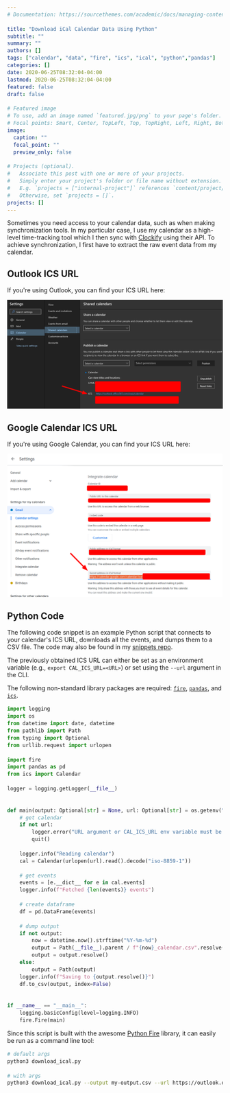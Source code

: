 ```yaml
---
# Documentation: https://sourcethemes.com/academic/docs/managing-content/

title: "Download iCal Calendar Data Using Python"
subtitle: ""
summary: ""
authors: []
tags: ["calendar", "data", "fire", "ics", "ical", "python","pandas"]
categories: []
date: 2020-06-25T08:32:04-04:00
lastmod: 2020-06-25T08:32:04-04:00
featured: false
draft: false

# Featured image
# To use, add an image named `featured.jpg/png` to your page's folder.
# Focal points: Smart, Center, TopLeft, Top, TopRight, Left, Right, BottomLeft, Bottom, BottomRight.
image:
  caption: ""
  focal_point: ""
  preview_only: false

# Projects (optional).
#   Associate this post with one or more of your projects.
#   Simply enter your project's folder or file name without extension.
#   E.g. `projects = ["internal-project"]` references `content/project/deep-learning/index.md`.
#   Otherwise, set `projects = []`.
projects: []
---
```


Sometimes you need access to your calendar data, such as when making synchronization tools.
In my particular case, I use my calendar as a high-level time-tracking tool which I then sync with [Clockify](https://clockify.me/) using their API.
To achieve synchronization, I first have to extract the raw event data from my calendar.

## Outlook ICS URL

If you're using Outlook, you can find your ICS URL here:

![](2020-06-25-08-47-02.png)

## Google Calendar ICS URL

If you're using Google Calendar, you can find your ICS URL here:

![](2020-06-25-08-45-34.png)

## Python Code

The following code snippet is an example Python script that connects to your calendar's ICS URL, downloads all the events, and dumps them to a CSV file.
The code may also be found in my [snippets repo](https://github.com/engnadeau/snippets).

The previously obtained ICS URL can either be set as an environment variable (e.g., `export CAL_ICS_URL=<URL>`) or set using the `--url` argument in the CLI.

The following non-standard library packages are required: [`fire`](https://github.com/google/python-fire), [`pandas`](https://pandas.pydata.org/), and [`ics`](https://github.com/C4ptainCrunch/ics.py).

```python
import logging
import os
from datetime import date, datetime
from pathlib import Path
from typing import Optional
from urllib.request import urlopen

import fire
import pandas as pd
from ics import Calendar

logger = logging.getLogger(__file__)


def main(output: Optional[str] = None, url: Optional[str] = os.getenv("CAL_ICS_URL")):
    # get calendar
    if not url:
        logger.error("URL argument or CAL_ICS_URL env variable must be set")
        quit()

    logger.info("Reading calendar")
    cal = Calendar(urlopen(url).read().decode("iso-8859-1"))

    # get events
    events = [e.__dict__ for e in cal.events]
    logger.info(f"Fetched {len(events)} events")

    # create dataframe
    df = pd.DataFrame(events)

    # dump output
    if not output:
        now = datetime.now().strftime("%Y-%m-%d")
        output = Path(__file__).parent / f"{now}_calendar.csv".resolve()
        output = output.resolve()
    else:
        output = Path(output)
    logger.info(f"Saving to {output.resolve()}")
    df.to_csv(output, index=False)


if __name__ == "__main__":
    logging.basicConfig(level=logging.INFO)
    fire.Fire(main)

```

Since this script is built with the awesome [Python Fire](https://github.com/google/python-fire) library, it can easily be run as a command line tool:

```bash
# default args
python3 download_ical.py

# with args
python3 download_ical.py --output my-output.csv --url https://outlook.office365.com/owa/calendar/abc/xyz/calendar.ics
```
